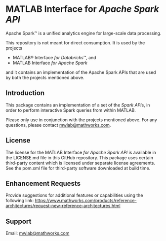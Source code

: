 # MATLAB Interface for *Apache Spark API*

Apache Spark™ is a unified analytics engine for large-scale data processing.

This repository is not meant for direct consumption. It is used by the projects

* MATLAB&reg; Interface *for Databricks*™, and
* MATLAB Interface *for Apache Spark*

and it contains an implementation of the Apache Spark APIs that
are used by both the projects mentioned above.

## Introduction

This package contains an implementation of a set of the *Spark API*s, in order to
perform interactive Spark queries from within MATLAB.

Please only use in conjunction with the projects mentioned above.
For any questions, please contact mwlab@mathworks.com.

## License

The license for the MATLAB Interface *for Apache Spark API* is available in
the LICENSE.md file in this GitHub repository.
This package uses certain third-party content which is licensed under
separate license agreements.
See the pom.xml file for third-party software downloaded at build time.

## Enhancement Requests

Provide suggestions for additional features or capabilities using the following link:
https://www.mathworks.com/products/reference-architectures/request-new-reference-architectures.html

## Support

Email: mwlab@mathworks.com

[//]: #  (Copyright 2020-2021 The MathWorks, Inc.)